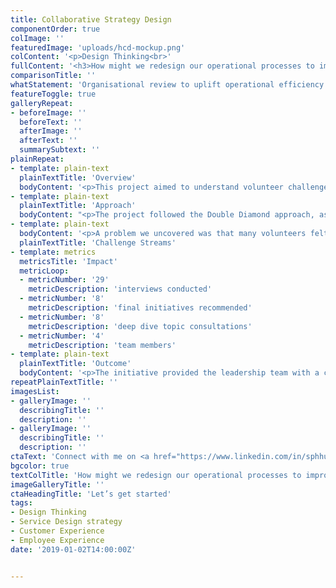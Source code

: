 ```yaml
---
title: Collaborative Strategy Design
componentOrder: true
colImage: ''
featuredImage: 'uploads/hcd-mockup.png'
colContent: '<p>Design Thinking<br>'
fullContent: '<h3>How might we redesign our operational processes to improve the volunteer experience?</h3><p>Collaborative Strategy Design, using Human-Centred Principles</p>'
comparisonTitle: ''
whatStatement: 'Organisational review to uplift operational efficiency and volunteer experience (VX)'
featureToggle: true
galleryRepeat:
- beforeImage: ''
  beforeText: ''
  afterImage: ''
  afterText: ''
  summarySubtext: ''
plainRepeat:
- template: plain-text
  plainTextTitle: 'Overview'
  bodyContent: '<p>This project aimed to understand volunteer challenges and needs, to identify key opportunities to uplift their ability to make an impact.</p><p>The exact challenges were unclear, but we did know that there was a need to improve operational efficiency as volunteers felt their work was hindered by operations.</p><p>We eventually outlined the following objectives:</p><ul><li><p>Opportunities to uplift internal operation efficiency</p></li><li><p>Informational and decision making flow</p></li><li><p>Leveraging resources</p></li></ul>'
- template: plain-text
  plainTextTitle: 'Approach'
  bodyContent: "<p>The project followed the Double Diamond approach, as we needed to understand what the full scope of the challenges was, before heading into solutioning.</p><p>We first aimed to understand as much as possible - this meant interviewing stakeholders, exploring existing information, and researching the competition.</p><p>Objectives were defined at the end of the Define stage, allowing us to descope items that wouldn't fit into our timeline or we didn't have resources for.</p>"
- template: plain-text
  bodyContent: '<p>A problem we uncovered was that many volunteers felt disempowered due to their position title, and not knowing where their authority started or ended. It became very clear that volunteers had similar yet distinct challenges depending on what role they played in the organisation. Therefore, a large emphasis on representation (of roles) in ideation and prioritisation sessions.</p><p>This included equal representation in discovery (interviewing), challenge priortisation and risk assessment, solution ideation, <em>and</em> solution priortisation.</p>'
  plainTextTitle: 'Challenge Streams'
- template: metrics
  metricsTitle: 'Impact'
  metricLoop:
  - metricNumber: '29'
    metricDescription: 'interviews conducted'
  - metricNumber: '8'
    metricDescription: 'final initiatives recommended'
  - metricNumber: '8'
    metricDescription: 'deep dive topic consultations'
  - metricNumber: '4'
    metricDescription: 'team members'
- template: plain-text
  plainTextTitle: 'Outcome'
  bodyContent: '<p>The initiative provided the leadership team with a clear roadmap and a number of initiatives to improve their internal operations.</p><p>For the local representatives, this also provided the opportunity to have challenges that were traditionally had no clear platform to voice, to directly shape the internal operations strategy of the organisation.</p><p>It also provided an opportunity for a number of the global governance team members to build relationships with the local representatives 1-1.</p><p>Since the review, 6 initiatives have started. 2 have already been completed.</p>'
repeatPlainTextTitle: ''
imagesList:
- galleryImage: ''
  describingTitle: ''
  description: ''
- galleryImage: ''
  describingTitle: ''
  description: ''
ctaText: 'Connect with me on <a href="https://www.linkedin.com/in/sphhuynh/" title="" target="_blank">LinkedIn</a>.'
bgcolor: true
textColTitle: 'How might we redesign our operational processes to improve the volunteer experience?'
imageGalleryTitle: ''
ctaHeadingTitle: 'Let’s get started'
tags:
- Design Thinking
- Service Design strategy
- Customer Experience
- Employee Experience
date: '2019-01-02T14:00:00Z'


---
```

